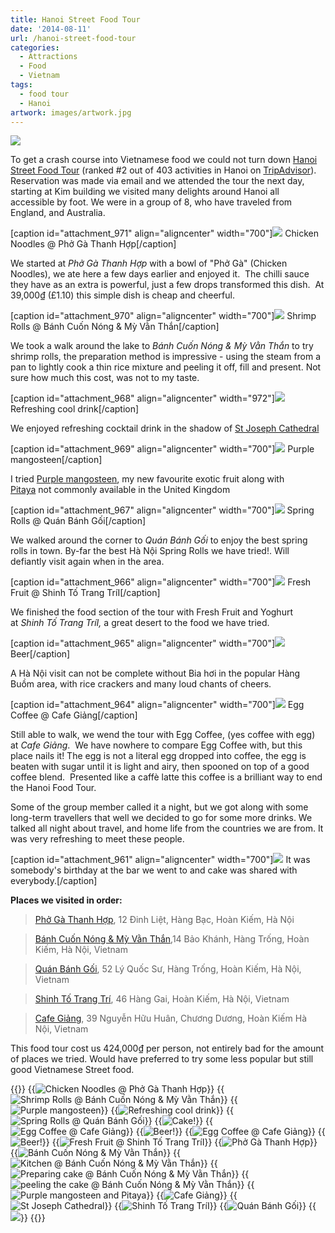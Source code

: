 ```yaml
---
title: Hanoi Street Food Tour
date: '2014-08-11'
url: /hanoi-street-food-tour
categories:
  - Attractions
  - Food
  - Vietnam
tags:
  - food tour
  - Hanoi
artwork: images/artwork.jpg
---
```


![](images/hanoi-street-food-tour.png)

To get a crash course into Vietnamese food we could not turn down [Hanoi Street Food Tour](http://www.tripadvisor.com/Attraction_Review-g293924-d5583955-Reviews-Hanoi_Street_Food_Tour-Hanoi.html) (ranked #2 out of 403 activities in Hanoi on [TripAdvisor](http://www.tripadvisor.com/Attraction_Review-g293924-d5583955-Reviews-Hanoi_Street_Food_Tour-Hanoi.html)). Reservation was made via email and we attended the tour the next day, starting at Kim building we visited many delights around Hanoi all accessible by foot. We were in a group of 8, who have traveled from England, and Australia.

\[caption id="attachment\_971" align="aligncenter" width="700"\]![](images/IMG_4227-1024x575.jpg) Chicken Noodles @ Phở Gà Thanh Hợp\[/caption\]

We started at _Phở Gà Thanh Hợp_ with a bowl of "Phở Gà" (Chicken Noodles), we ate here a few days earlier and enjoyed it.  The chilli sauce they have as an extra is powerful, just a few drops transformed this dish.  At 39,000₫ (£1.10) this simple dish is cheap and cheerful.

\[caption id="attachment\_970" align="aligncenter" width="700"\]![](images/IMG_4234-1024x575.jpg) Shrimp Rolls @ Bánh Cuốn Nóng & Mỳ Vằn Thắn\[/caption\]

We took a walk around the lake to _Bánh Cuốn Nóng & Mỳ Vằn Thắn_ to try shrimp rolls, the preparation method is impressive - using the steam from a pan to lightly cook a thin rice mixture and peeling it off, fill and present. Not sure how much this cost, was not to my taste.

\[caption id="attachment\_968" align="aligncenter" width="972"\]![](images/IMG_4242-MOTION.gif) Refreshing cool drink\[/caption\]

We enjoyed refreshing cocktail drink in the shadow of [St Joseph Cathedral](https://plus.google.com/112769176198153719137/about)

\[caption id="attachment\_969" align="aligncenter" width="700"\]![](images/IMG_4241-1024x575.jpg) Purple mangosteen\[/caption\]

I tried [Purple mangosteen](https://www.google.com.vn/search?q=Purple%20mangosteen), my new favourite exotic fruit along with [Pitaya](https://www.google.com.vn/search?q=Pitaya) not commonly available in the United Kingdom

\[caption id="attachment\_967" align="aligncenter" width="700"\]![](images/IMG_4264-1024x575.jpg) Spring Rolls @ Quán Bánh Gối\[/caption\]

We walked around the corner to _Quán Bánh Gối_ to enjoy the best spring rolls in town. By-far the best Hà Nội Spring Rolls we have tried!. Will defiantly visit again when in the area.

\[caption id="attachment\_966" align="aligncenter" width="700"\]![](images/IMG_4267-1024x575.jpg) Fresh Fruit @ Shinh Tố Trang TríI\[/caption\]

We finished the food section of the tour with Fresh Fruit and Yoghurt at _Shinh Tố Trang TríI,_ a great desert to the food we have tried.

\[caption id="attachment\_965" align="aligncenter" width="700"\]![](images/IMG_4268-1024x575.jpg) Beer\[/caption\]

A Hà Nội visit can not be complete without Bia hơi in the popular Hàng Buồm area, with rice crackers and many loud chants of cheers.

\[caption id="attachment\_964" align="aligncenter" width="700"\]![](images/IMG_4270-1024x575.jpg) Egg Coffee @ Cafe Giảng\[/caption\]

Still able to walk, we wend the tour with Egg Coffee, (yes coffee with egg) at _Cafe Giảng_.  We have nowhere to compare Egg Coffee with, but this place nails it! The egg is not a literal egg dropped into coffee, the egg is beaten with sugar until it is light and airy, then spooned on top of a good coffee blend.  Presented like a caffè latte this coffee is a brilliant way to end the Hanoi Food Tour.

Some of the group member called it a night, but we got along with some long-term travellers that well we decided to go for some more drinks. We talked all night about travel, and home life from the countries we are from. It was very refreshing to meet these people.

\[caption id="attachment\_961" align="aligncenter" width="700"\]![](images/DSC00606-1024x575.jpg) It was somebody's birthday at the bar we went to and cake was shared with everybody.\[/caption\]

**Places we visited in order:**

> [Phở Gà Thanh Hợp](https://foursquare.com/v/ph%E1%BB%9F-g%C3%A0-thanh-h%E1%BB%A3p/4ee46371a69d89905c078dfc), 12 Đinh Liệt, Hàng Bạc, Hoàn Kiếm, Hà Nội

> [Bánh Cuốn Nóng & Mỳ Vằn Thắn](http://www.foody.vn/ha-noi/banh-cuon-nong-my-van-than),14 Bảo Khánh, Hàng Trống, Hoàn Kiếm, Hà Nội, Vietnam

> [Quán Bánh Gối](https://plus.google.com/113436736221922868883/about), 52 Lý Quốc Sư, Hàng Trống, Hoàn Kiếm, Hà Nội, Vietnam

> [Shinh Tố Trang Trí](https://plus.google.com/101568266028846808642/about), 46 Hàng Gai, Hoàn Kiếm, Hà Nội, Vietnam

> [Cafe Giảng](https://plus.google.com/117095806089633952504/about), 39 Nguyễn Hữu Huân, Chương Dương, Hoàn Kiếm Hà Nội, Vietnam

This food tour cost us 424,000₫ per person, not entirely bad for the amount of places we tried. Would have preferred to try some less popular but still good Vietnamese Street food.


{{<gallery>}}
  {{<img src="images/IMG_4227.jpg" title="Chicken Noodles @ Phở Gà Thanh Hợp">}}
  {{<img src="images/IMG_4234.jpg" title="Shrimp Rolls @ Bánh Cuốn Nóng &#038; Mỳ Vằn Thắn">}}
  {{<img src="images/IMG_4241.jpg" title="Purple mangosteen">}}
  {{<img src="images/IMG_4242-MOTION.gif" title="Refreshing cool drink">}}
  {{<img src="images/IMG_4264.jpg" title="Spring Rolls @ Quán Bánh Gối">}}
  {{<img src="images/DSC00606.jpg" title="Cake!">}}
  {{<img src="images/DSC00603.jpg" title="Egg Coffee @ Cafe Giảng">}}
  {{<img src="images/DSC00601.jpg" title="Beer!">}}
  {{<img src="images/IMG_4270.jpg" title="Egg Coffee @ Cafe Giảng">}}
  {{<img src="images/IMG_4268.jpg" title="Beer!">}}
  {{<img src="images/IMG_4267.jpg" title="Fresh Fruit @ Shinh Tố Trang TríI">}}
  {{<img src="images/IMG_4224.jpg" title="Phở Gà Thanh Hợp">}}
  {{<img src="images/IMG_4230.jpg" title="Bánh Cuốn Nóng &#038; Mỳ Vằn Thắn">}}
  {{<img src="images/IMG_4231.jpg" title="Kitchen @ Bánh Cuốn Nóng &#038; Mỳ Vằn Thắn">}}
  {{<img src="images/IMG_4232.jpg" title="Preparing cake @ Bánh Cuốn Nóng &#038; Mỳ Vằn Thắn">}}
  {{<img src="images/IMG_4233.jpg" title="peeling the cake @ Bánh Cuốn Nóng &#038; Mỳ Vằn Thắn">}}
  {{<img src="images/IMG_4237.jpg" title="Purple mangosteen and Pitaya">}}
  {{<img src="images/IMG_4271.jpg" title="Cafe Giảng">}}
  {{<img src="images/DSC00600.jpg" title="St Joseph Cathedral" oriantation="portrait">}}
  {{<img src="images/IMG_4266.jpg" title="Shinh Tố Trang TríI">}}
  {{<img src="images/IMG_4265.jpg" title="Quán Bánh Gối">}}
  {{<img src="images/IMG_4258.jpg">}}
{{</gallery>}}
